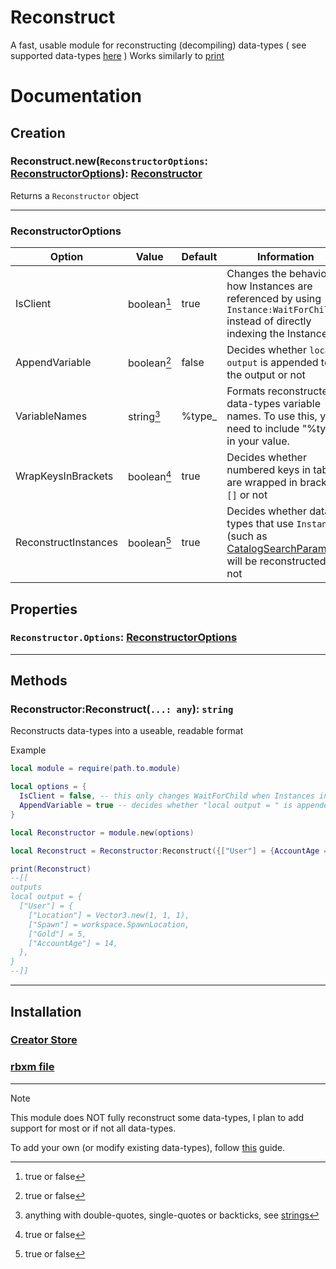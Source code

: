 # Reconstruct
A fast, usable module for reconstructing (decompiling) data-types ( see supported data-types [here](./types) )
Works similarly to [print](https://create.roblox.com/docs/reference/engine/globals/LuaGlobals#print)

# Documentation
## Creation
### Reconstruct.new(`ReconstructorOptions`: [ReconstructorOptions](#reconstructoroptions)): [Reconstructor](#Methods)

Returns a `Reconstructor` object

----

### ReconstructorOptions

  |Option|Value|Default|Information|
  |-------------|-------------|-------------|-------------|
  |IsClient|boolean[^1]|true|Changes the behavior of how Instances are referenced by using `Instance:WaitForChild()` instead of directly indexing the Instance|
  |AppendVariable|boolean[^1]|false|Decides whether `local output` is appended to the output or not|
  |VariableNames|string[^2]|%type_|Formats reconstructed data-types variable names. To use this, you need to include "%type" in your value.|
  |WrapKeysInBrackets|boolean[^1]|true|Decides whether numbered keys in tables are wrapped in brackets `[]` or not|
  |ReconstructInstances|boolean[^1]|true|Decides whether data-types that use `Instance`s (such as [CatalogSearchParams](./types/CatalogSearchParams.lua)) will be reconstructed or not|


## Properties
### `Reconstructor.Options`: [ReconstructorOptions](#reconstructoroptions)
----
## Methods

### Reconstructor:Reconstruct(`...: any`): `string`
Reconstructs data-types into a useable, readable format

Example
```lua
local module = require(path.to.module)

local options = {
  IsClient = false, -- this only changes WaitForChild when Instances in tables are "reconstructed".
  AppendVariable = true -- decides whether "local output = " is appended or not
}

local Reconstructor = module.new(options)

local Reconstruct = Reconstructor:Reconstruct({["User"] = {AccountAge = 14, Gold = 5, Location = Vector3.new(1, 1, 1), Spawn = game.Workspace.SpawnLocation}})

print(Reconstruct)
--[[
outputs
local output = {
  ["User"] = {
    ["Location"] = Vector3.new(1, 1, 1),
    ["Spawn"] = workspace.SpawnLocation,
    ["Gold"] = 5,
    ["AccountAge"] = 14,
  },
}
--]]
```
----
## Installation
### [Creator Store](https://create.roblox.com/store/asset/17385700566)
### [rbxm file](https://github.com/im-wrek/reconstruct/raw/main/Reconstruct.rbxm)
----

> [!NOTE]
> This module does NOT fully reconstruct some data-types, I plan to add support for most or if not all data-types.
>
> To add your own (or modify existing data-types), follow [this](./AYO.md) guide.

[^1]: true or false
[^2]: anything with double-quotes, single-quotes or backticks, see [strings](https://create.roblox.com/docs/luau/strings)
